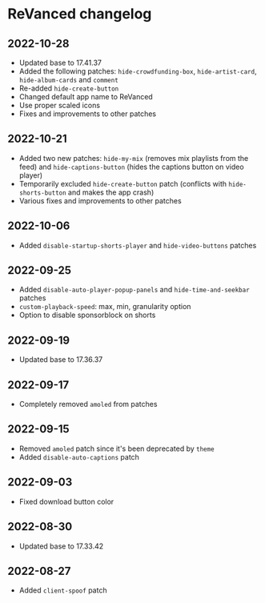 # ReVanced changelog

## 2022-10-28
- Updated base to 17.41.37
- Added the following patches: `hide-crowdfunding-box`, `hide-artist-card`, `hide-album-cards` and `comment`
- Re-added `hide-create-button`
- Changed default app name to ReVanced
- Use proper scaled icons
- Fixes and improvements to other patches

## 2022-10-21
- Added two new patches: `hide-my-mix` (removes mix playlists from the feed) and `hide-captions-button` (hides the captions button on video player)
- Temporarily excluded `hide-create-button` patch (conflicts with `hide-shorts-button` and makes the app crash)
- Various fixes and improvements to other patches

## 2022-10-06
- Added `disable-startup-shorts-player` and `hide-video-buttons` patches

## 2022-09-25
- Added `disable-auto-player-popup-panels` and `hide-time-and-seekbar` patches
- `custom-playback-speed`: max, min, granularity option
- Option to disable sponsorblock on shorts

## 2022-09-19
- Updated base to 17.36.37

## 2022-09-17
- Completely removed `amoled` from patches

## 2022-09-15
- Removed `amoled` patch since it's been deprecated by `theme`
- Added `disable-auto-captions` patch

## 2022-09-03
- Fixed download button color

## 2022-08-30
- Updated base to 17.33.42

## 2022-08-27
- Added `client-spoof` patch
